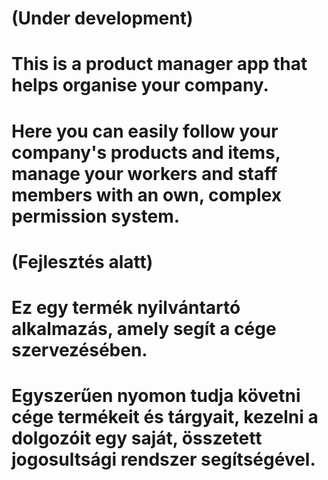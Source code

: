 # (Under development)
# This is a product manager app that helps organise your company.
# Here you can easily follow your company's products and items, manage your workers and staff members with an own, complex permission system.

# (Fejlesztés alatt)
# Ez egy termék nyilvántartó alkalmazás, amely segít a cége szervezésében.
# Egyszerűen nyomon tudja követni cége termékeit és tárgyait, kezelni a dolgozóit egy saját, összetett jogosultsági rendszer segítségével.
